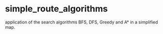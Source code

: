 # simple_route_algorithms
application of the search algorithms BFS, DFS, Greedy and A* in a simplified map.
